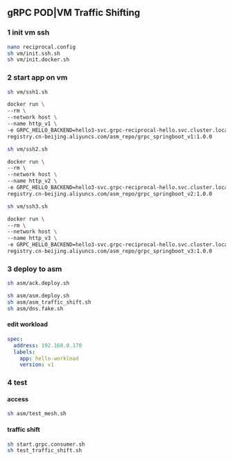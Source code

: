 ## gRPC POD|VM Traffic Shifting

### 1 init vm ssh
```sh
nano reciprocal.config
sh vm/init.ssh.sh
sh vm/init.docker.sh
```

### 2 start app on vm
```sh
sh vm/ssh1.sh

docker run \
--rm \
--network host \
--name http_v1 \
-e GRPC_HELLO_BACKEND=hello3-svc.grpc-reciprocal-hello.svc.cluster.local \
registry.cn-beijing.aliyuncs.com/asm_repo/grpc_springboot_v1:1.0.0
```

```sh
sh vm/ssh2.sh

docker run \
--rm \
--network host \
--name http_v2 \
-e GRPC_HELLO_BACKEND=hello3-svc.grpc-reciprocal-hello.svc.cluster.local \
registry.cn-beijing.aliyuncs.com/asm_repo/grpc_springboot_v2:1.0.0
```

```sh
sh vm/ssh3.sh

docker run \
--rm \
--network host \
--name http_v3 \
-e GRPC_HELLO_BACKEND=hello3-svc.grpc-reciprocal-hello.svc.cluster.local \
registry.cn-beijing.aliyuncs.com/asm_repo/grpc_springboot_v3:1.0.0
```

### 3 deploy to asm
```sh
sh asm/ack.deploy.sh

sh asm/asm.deploy.sh
sh asm/asm_traffic_shift.sh
sh asm/dns.fake.sh
```

#### edit workload
```yaml
spec:
  address: 192.168.0.170
  labels:
    app: hello-workload
    version: v1
```

### 4 test 
#### access
```sh
sh asm/test_mesh.sh
```
#### traffic shift
```sh
sh start.grpc.consumer.sh
sh test_traffic_shift.sh
```